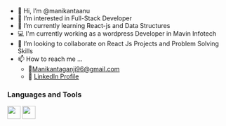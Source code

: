 * 👋 Hi, I’m @manikantaanu
* 👀 I’m interested in Full-Stack Developer 
* 🌱 I’m currently learning React-js and Data Structures 
* :computer: I'm currently working as a wordpress Developer in Mavin Infotech
* 💞️ I’m looking to collaborate on React Js Projects and Problem Solving Skills
* 📫 How to reach me ...
    * :email:Manikantaganji96@gmail.com
    * :necktie: [LinkedIn Profile](linkedin.com/in/manikanta-mani-662b16a8/)

<!---
manikantaanu/manikantaanu is a ✨ special ✨ repository because its `README.md` (this file) appears on your GitHub profile.
You can click the Preview link to take a look at your changes.
--->
### Languages and Tools ###

<code><img height="30" src="https://cdn2.iconfinder.com/data/icons/designer-skills/128/code-programming-javascript-software-develop-command-language-512.png"></code>
<code><img height="30" src="https://upload.wikimedia.org/wikipedia/commons/a/a7/React-icon.svg"></code>
